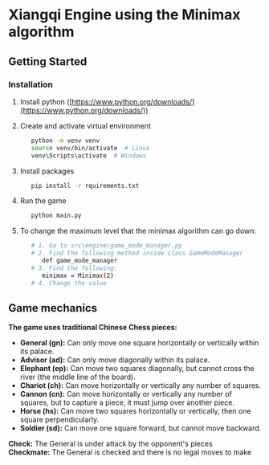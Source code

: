 # Xiangqi Engine using the Minimax algorithm

## Getting Started

### Installation

1. Install python ([https://www.python.org/downloads/](https://www.python.org/downloads/))

2. Create and activate virtual environment
   ```bash
      python -m venv venv
      source venv/bin/activate  # Linux
      venv\Scripts\activate  # Windows
   ```
3. Install packages
   ```bash
      pip install -r rquirements.txt
   ```
4. Run the game

   ```bash
      python main.py
   ```

5. To change the maximum level that the minimax algorithm can go down:

   ```bash
      # 1. Go to src\engine\game_mode_manager.py
      # 2. Find the following method inside class GameModeManager
         def game_mode_manager
      # 3. Find the following:
         minimax = Minimax(2)
      # 4. Change the value
   ```

## Game mechanics

**The game uses traditional Chinese Chess pieces:**

- **General (gn):** Can only move one square horizontally or vertically within its palace.
- **Advisor (ad):** Can only move diagonally within its palace.
- **Elephant (ep):** Can move two squares diagonally, but cannot cross the river (the middle line of the board).
- **Chariot (ch):** Can move horizontally or vertically any number of squares.
- **Cannon (cn):** Can move horizontally or vertically any number of squares, but to capture a piece, it must jump over another piece.
- **Horse (hs):** Can move two squares horizontally or vertically, then one square perpendicularly.
- **Soldier (sd):** Can move one square forward, but cannot move backward.

**Check:** The General is under attack by the opponent's pieces  
**Checkmate:** The General is checked and there is no legal moves to make
